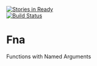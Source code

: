 [![Stories in Ready](https://badge.waffle.io/l-x/fna.png?label=ready)](https://waffle.io/l-x/fna)  
[![Build Status](https://travis-ci.org/l-x/Fna.png?branch=master)](https://travis-ci.org/l-x/Fna)

Fna
===

Functions with Named Arguments
